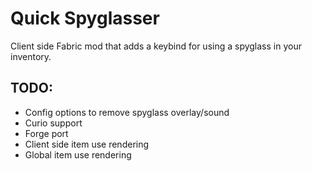 # Quick Spyglasser

Client side Fabric mod that adds a keybind for using a spyglass in your inventory.

## TODO:
- Config options to remove spyglass overlay/sound
- Curio support
- Forge port
- Client side item use rendering
- Global item use rendering
